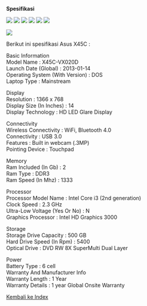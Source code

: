 **Spesifikasi**

![](https://img.shields.io/badge/lab-firstplato.com-orange) ![](https://img.shields.io/badge/x45c-mod-blue?logo=asus) ![](https://img.shields.io/badge/ubuntu%20LTS-mod-blue?logo=ubuntu) ![](https://img.shields.io/badge/windows%2011-mod-blue?logo=windows) ![](https://img.shields.io/badge/macOS%20Catalina-mod-blue?logo=apple) ![](https://img.shields.io/badge/old%20laptop-mod-blueviolet?logo=github)

![](https://raw.githubusercontent.com/daniasefine/x45c/main/docs/img/asus.png)
  
Berikut ini spesifikasi Asus X45C :

Basic Information  
Model Name	:	X45C-VX020D  
Launch Date (Global)	:	2013-01-14  
Operating System (With Version)	:	DOS  
Laptop Type	:	Mainstream  
  
Display  
Resolution	:	1366 x 768  
Display Size (In Inches)	:	14  
Display Technology	:	HD LED Glare Display  
  
Connectivity  
Wireless Connectivity	:	WiFi, Bluetooth 4.0  
Connectivity	:	USB 3.0  
Features	:	Built in webcam (.3MP)  
Pointing Device	:	Touchpad  
  
Memory  
Ram Included (In Gb)	:	2  
Ram Type	:	DDR3  
Ram Speed (In Mhz)	:	1333  
  
Processor  
Processor Model Name	:	Intel Core i3 (2nd generation)  
Clock Speed	:	2.3 GHz  
Ultra-Low Voltage (Yes Or No)	:	N  
Graphics Processor	:	Intel HD Graphics 3000  
  
Storage  
Storage Drive Capacity	:	500 GB  
Hard Drive Speed (In Rpm)	:	5400  
Optical Drive	:	DVD RW 8X SuperMulti Dual Layer  
  
Power  
Battery Type	:	6 cell  
Warranty And Manufacturer Info  
Warranty Length	:	1 Year  
Warranty Details	:	1 year Global Onsite Warranty  

[Kembali ke Index](https://github.com/daniasefine/x45c/blob/main/docs/index.md)
